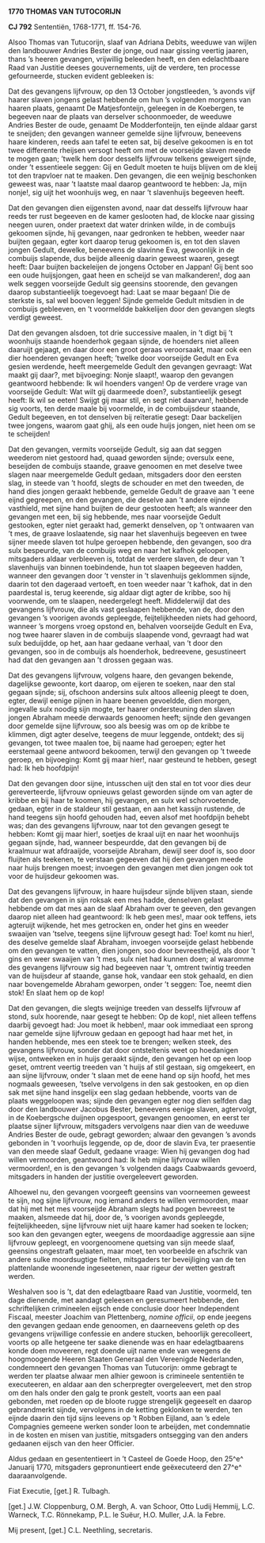 **1770 THOMAS VAN TUTOCORIJN**

**CJ 792** Sententiën, 1768-1771, ff. 154-76.

Alsoo Thomas van Tutucorijn, slaaf van Adriana Debits, weeduwe van
wijlen den landbouwer Andries Bester de jonge, oud naar gissing veertig
jaaren, thans ’s heeren gevangen, vrijwillig beleeden heeft, en den
edelachtbaare Raad van Justitie deeses gouvernements, uijt de verdere,
ten processe gefourneerde, stucken evident gebleeken is:

Dat des gevangens lijfvrouw, op den 13 October jongstleeden, ’s avonds
vijf haarer slaven jongens gelast hebbende om hun ’s volgenden morgens
van haaren plaats, genaamt De Matjesfonteijn, geleegen in de Koebergen,
te begeeven naar de plaats van derselver schoonmoeder, de weeduwe
Andries Bester de oude, genaamt De Modderfonteijn, ten eijnde aldaar
garst te sneijden; den gevangen wanneer gemelde sijne lijfvrouw,
beneevens haare kinderen, reeds aan tafel te eeten sat, bij deselve
gekoomen is en tot twee differente rheijsen versogt heeft om met de
voorseijde slaven meede te mogen gaan; ’twelk hem door desselfs
lijfvrouw telkens geweigert sijnde, onder ’t essentieele seggen: Gij en
Gedult moeten te huijs blijven om de kleij tot den trapvloer nat te
maaken. Den gevangen, die een weijnig beschonken geweest was, naar ’t
laatste maal daarop geantwoord te hebben: Ja, mijn nonje!, sig uijt het
woonhuijs weg, en naar ’t slavenhuijs begeeven heeft.

Dat den gevangen dien eijgensten avond, naar dat desselfs lijfvrouw haar
reeds ter rust begeeven en de kamer geslooten had, de klocke naar
gissing neegen uuren, onder praetext dat water drinken wilde, in de
combuijs gekoomen sijnde, hij gevangen, naar gedronken te hebben, weeder
naar buijten gegaan, egter kort daarop terug gekoomen is, en tot den
slaven jongen Gedult, dewelke, beneevens de slavinne Eva, gewoonlijk in
de combuijs slapende, dus beijde alleenig daarin geweest waaren, gesegt
heeft: Daar buijten backeleijen de jongens October en Jappan! Gij bent
soo een oude huijsjongen, gaat heen en scheijd se van malkanderen!, dog
aan welk seggen voorseijde Gedult sig geensins stoorende, den gevangen
daarop substantieelijk toegevoegt had: Laat se maar begaan! Die de
sterkste is, sal wel booven leggen! Sijnde gemelde Gedult mitsdien in de
combuijs gebleeven, en ’t voormeldde bakkelijen door den gevangen slegts
verdigt geweest.

Dat den gevangen alsdoen, tot drie successive maalen, in ’t digt bij ’t
woonhuijs staande hoenderhok gegaan sijnde, de hoenders niet alleen
daaruijt gejaagt, en daar door een groot geraas veroorsaakt, maar ook
een dier hoenderen gevangen heeft; ’twelke door voorseijde Gedult en Eva
gesien werdende, heeft meergemelde Gedult den gevangen gevraagt: Wat
maakt gij daar?, met bijvoeging: Nonje slaapt!, waarop den gevangen
geantwoord hebbende: Ik wil hoenders vangen! Op de verdere vrage van
voorseijde Gedult: Wat wilt gij daarmeede doen?, substantieelijk gesegt
heeft: Ik wil se eeten! Swijgt gij maar stil, en segt niet daarvan!,
hebbende sig voorts, ten derde maale bij voormelde, in de combuijsdeur
staande, Gedult begeeven, en tot denselven bij reïteratie gesegt: Daar
backelijen twee jongens, waarom gaat ghij, als een oude huijs jongen,
niet heen om se te scheijden!

Dat den gevangen, vermits voorseijde Gedult, sig aan dat seggen weederom
niet gestoord had, quaad geworden sijnde; oversulx eene, beseijden de
combuijs staande, graave genoomen en met deselve twee slagen naar
meergemelde Gedult gedaan, mitsgaders door den eersten slag, in steede
van ’t hoofd, slegts de schouder en met den tweeden, de hand dies jongen
geraakt hebbende, gemelde Gedult de graave aan ’t eene eijnd gegreepen,
en den gevangen, die deselve aan ’t andere eijnde vasthield, met sijne
hand buijten de deur gestooten heeft; als wanneer den gevangen met een,
bij sig hebbende, mes naar voorseijde Gedult gestooken, egter niet
geraakt had, gemerkt denselven, op ’t ontwaaren van ’t mes, de graave
loslaatende, sig naar het slavenhuijs begeeven en twee sijner meede
slaven tot hulpe geroepen hebbende, den gevangen, soo dra sulx
bespeurde, van de combuijs weg en naar het kafhok geloopen, mitsgaders
aldaar verbleeven is, totdat de verdere slaven, de deur van ’t
slavenhuijs van binnen toebindende, hun tot slaapen begeeven hadden,
wanneer den gevangen door ’t venster in ’t slavenhuijs geklommen sijnde,
daarin tot den dageraad vertoeft, en toen weeder naar ’t kafhok, dat in
den paardestal is, terug keerende, sig aldaar digt agter de kribbe, soo
hij voorwende, om te slaapen, needergelegt heeft. Middelerwijl dat des
gevangens lijfvrouw, die als vast geslaapen hebbende, van de, door den
gevangen ’s voorigen avonds gepleegde, feijtelijkheeden niets had
gehoord, wanneer ’s morgens vroeg opstond en, behalven voorseijde Gedult
en Eva, nog twee haarer slaven in de combuijs slaapende vond, gevraagt
had wat sulx beduijdde, op het, aan haar gedaane verhaal, van ’t door
den gevangen, soo in de combuijs als hoenderhok, bedreevene,
gesustineert had dat den gevangen aan ’t drossen gegaan was.

Dat des gevangens lijfvrouw, volgens haare, den gevangen bekende,
dagelijkse gewoonte, kort daarop, om eijeren te soeken, naar den stal
gegaan sijnde; sij, ofschoon andersins sulx altoos alleenig pleegt te
doen, egter, dewijl eenige pijnen in haare beenen gevoeldde, dien
morgen, ingevalle sulx noodig sijn mogte, ter haarer ondersteuning den
slaven jongen Abraham meede derwaards genoomen heeft; sijnde den
gevangen door gemelde sijne lijfvrouw, soo als beesig was om op de
kribbe te klimmen, digt agter deselve, teegens de muur leggende,
ontdekt; des sij gevangen, tot twee maalen toe, bij naame had geroepen;
egter het eerstemaal geene antwoord bekoomen, terwijl den gevangen op ’t
tweede geroep, en bijvoeging: Komt gij maar hier!, naar gesteund te
hebben, gesegt had: Ik heb hoofdpijn!

Dat den gevangen door sijne, intusschen uijt den stal en tot voor dies
deur gereverteerde, lijfvrouw opnieuws gelast geworden sijnde om van
agter de kribbe en bij haar te koomen, hij gevangen, en sulx wel
schorvoetende, gedaan, egter in de staldeur stil gestaan, en aan het
kassijn rustende, de hand teegens sijn hoofd gehouden had, eeven alsof
met hoofdpijn behebt was; dan des gevangens lijfvrouw, naar tot den
gevangen gesegt te hebben: Komt gij maar hier!, soetjes de kraal uijt en
naar het woonhuijs gegaan sijnde, had, wanneer bespeurdde, dat den
gevangen bij de kraalmuur wat afdraaijde, voorseijde Abraham, dewijl
seer doof is, soo door fluijten als teekenen, te verstaan gegeeven dat
hij den gevangen meede naar huijs brengen moest; invoegen den gevangen
met dien jongen ook tot voor de huijsdeur gekoomen was.

Dat des gevangens lijfvrouw, in haare huijsdeur sijnde blijven staan,
siende dat den gevangen in sijn roksak een mes hadde, denselven gelast
hebbende om dat mes aan de slaaf Abraham over te geeven, den gevangen
daarop niet alleen had geantwoord: Ik heb geen mes!, maar ook teffens,
iets agteruijt wijkende, het mes getrocken en, onder het gins en weeder
swaaijen van ’tselve, teegens sijne lijfvrouw gesegt had: Toe! komt nu
hier!, des deselve gemelde slaaf Abraham, invoegen voorseijde gelast
hebbende om den gevangen te vatten, dien jongen, soo door bevreestheijd,
als door ’t gins en weer swaaijen van ’t mes, sulx niet had kunnen doen;
al waaromme des gevangens lijfvrouw sig had begeeven naar ’t, omtrent
twintig treeden van de huijsdeur af staande, ganse hok, vandaar een stok
gehaald, en dien naar bovengemelde Abraham geworpen, onder ’t seggen:
Toe, neemt dien stok! En slaat hem op de kop!

Dat den gevangen, die slegts weijnige treeden van desselfs lijfvrouw af
stond, sulx hoorende, naar gesegt te hebben: Op de kop!, niet alleen
teffens daarbij gevoegt had: Jou moet ik hebben!, maar ook immediaat een
sprong naar gemelde sijne lijfvrouw gedaan en gepoogt had haar met het,
in handen hebbende, mes een steek toe te brengen; welken steek, des
gevangens lijfvrouw, sonder dat door ontsteltenis weet op hoedanigen
wijse, ontweeken en in huijs geraakt sijnde, den gevangen het op een
loop geset, omtrent veertig treeden van ’t huijs af stil gestaan, sig
omgekeert, en aan sijne lijfvrouw, onder ’t slaan met de eene hand op
sijn hoofd, het mes nogmaals geweesen, ’tselve vervolgens in den sak
gestooken, en op dien sak met sijne hand insgelijx een slag gedaan
hebbende, voorts van de plaats weggeloopen was; sijnde den gevangen
egter nog dien selfden dag door den landbouwer Jacobus Bester, beneevens
eenige slaven, agtervolgt, in de Koebergsche duijnen opgespoort,
gevangen genoomen, en eerst ter plaatse sijner lijfvrouw, mitsgaders
vervolgens naar dien van de weeduwe Andries Bester de oude, gebragt
geworden; alwaar den gevangen ’s avonds gebonden in ’t voorhuijs
leggende, op de, door de slavin Eva, ter praesentie van den meede slaaf
Gedult, gedaane vraage: Wien hij gevangen dog had willen vermoorden,
geantwoord had: Ik heb mijne lijfvrouw willen vermoorden!, en is den
gevangen ’s volgenden daags Caabwaards gevoerd, mitsgaders in handen der
justitie overgeleevert geworden.

Alhoewel nu, den gevangen voorgeeft geensins van voorneemen geweest te
sijn, nog sijne lijfvrouw, nog iemand anders te willen vermoorden, maar
dat hij met het mes voorseijde Abraham slegts had pogen bevreest te
maaken, alsmeede dat hij, door de, ’s voorigen avonds gepleegde,
feijtelijkheeden, sijne lijfvrouw niet uijt haare kamer had soeken te
locken; soo kan den gevangen egter, weegens de moordaadige aggressie aan
sijne lijfvrouw gepleegt, en voorgenoomene quetsing van sijn meede
slaaf, geensins ongestraft gelaaten, maar moet, ten voorbeelde en
afschrik van andere sulke moordsugtige fielten, mitsgaders ter
beveijliging van de ten plattenlande woonende ingeseetenen, naar rigeur
der wetten gestraft werden.

Weshalven soo is ’t, dat den edelagtbaare Raad van Justitie, voormeld,
ten dage dienende, met aandagt geleesen en geresumeert hebbende, den
schriftelijken crimineelen eijsch ende conclusie door heer Independent
Fiscaal, meester Joachim van Plettenberg, *nomine officii*, op ende
jeegens den gevangen gedaan ende genoomen, en daarneevens geleth op des
gevangens vrijwillige confessie en andere stucken, behoorlijk
gerecolleert, voorts op alle hetgeene ter saake dienende was en haar
edelagtbaarens konde doen moveeren, regt doende uijt name ende van
weegens de hoogmoogende Heeren Staaten Generaal den Vereenigde
Nederlanden, condemneert den gevangen Thomas van Tutucorijn: omme
gebragt te werden ter plaatse alwaar men alhier gewoon is crimineele
sententiën te executeeren, en aldaar aan den scherpregter overgeleevert,
met den strop om den hals onder den galg te pronk gestelt, voorts aan
een paal gebonden, met roeden op de bloote rugge strengelijk gegeeselt
en daarop gebrandmerkt sijnde, vervolgens in de ketting geklonken te
werden, ten eijnde daarin den tijd sijns leevens op ’t Robben Eijland,
aan ’s edele Compagnies gemeene werken sonder loon te arbeijden, met
condemnatie in de kosten en misen van justitie, mitsgaders ontsegging
van den anders gedaanen eijsch van den heer Officier.

Aldus gedaan en gesententieert in ’t Casteel de Goede Hoop, den 25^e^
Januarij 1770, mitsgaders gepronuntieert ende geëxecuteerd den 27^e^
daaraanvolgende.

Fiat Executie, \[get.\] R. Tulbagh.

\[get.\] J.W. Cloppenburg, O.M. Bergh, A. van Schoor, Otto Ludij Hemmij,
L.C. Warneck, T.C. Rönnekamp, P.L. le Suëur, H.O. Muller, J.A. la Febre.

Mij present, \[get.\] C.L. Neethling, secretaris.
